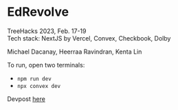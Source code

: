 # EdRevolve
TreeHacks 2023, Feb. 17-19  
Tech stack: NextJS by Vercel, Convex, Checkbook, Dolby

Michael Dacanay, Heerraa Ravindran, Kenta Lin


To run, open two terminals:

- `npm run dev`
- `npx convex dev`


Devpost [here](https://devpost.com/software/edrevolve?ref_content=user-portfolio&ref_feature=in_progress)

